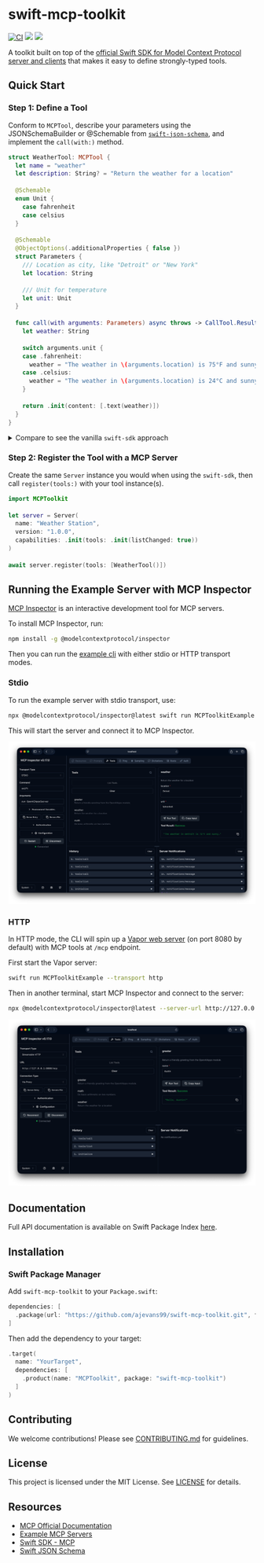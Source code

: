 # swift-mcp-toolkit

[![CI](https://github.com/ajevans99/swift-mcp-toolkit/actions/workflows/ci.yml/badge.svg)](https://github.com/ajevans99/swift-mcp-toolkit/actions/workflows/ci.yml)
[![](https://img.shields.io/endpoint?url=https%3A%2F%2Fswiftpackageindex.com%2Fapi%2Fpackages%2Fajevans99%2Fswift-mcp-toolkit%2Fbadge%3Ftype%3Dswift-versions)](https://swiftpackageindex.com/ajevans99/swift-mcp-toolkit)
[![](https://img.shields.io/endpoint?url=https%3A%2F%2Fswiftpackageindex.com%2Fapi%2Fpackages%2Fajevans99%2Fswift-mcp-toolkit%2Fbadge%3Ftype%3Dswift-versions)](https://swiftpackageindex.com/ajevans99/swift-mcp-toolkit)

A toolkit built on top of the [official Swift SDK for Model Context Protocol server and clients](https://github.com/modelcontextprotocol/swift-sdk) that makes it easy to define strongly-typed tools.

## Quick Start

### Step 1: Define a Tool

Conform to `MCPTool`, describe your parameters using the JSONSchemaBuilder or @Schemable from [`swift-json-schema`](https://github.com/ajevans99/swift-json-schema), and implement the `call(with:)` method.

```swift
struct WeatherTool: MCPTool {
  let name = "weather"
  let description: String? = "Return the weather for a location"

  @Schemable
  enum Unit {
    case fahrenheit
    case celsius
  }

  @Schemable
  @ObjectOptions(.additionalProperties { false })
  struct Parameters {
    /// Location as city, like "Detroit" or "New York"
    let location: String

    /// Unit for temperature
    let unit: Unit
  }

  func call(with arguments: Parameters) async throws -> CallTool.Result {
    let weather: String

    switch arguments.unit {
    case .fahrenheit:
      weather = "The weather in \(arguments.location) is 75°F and sunny."
    case .celsius:
      weather = "The weather in \(arguments.location) is 24°C and sunny."
    }

    return .init(content: [.text(weather)])
  }
}
```

<details>
<summary>Compare to see the vanilla <code>swift-sdk</code> approach</summary>

```swift
// Example/Sources/MCPToolkitExample/Tools/VanillaWeatherTool.swift
import MCP

struct VanillaWeatherTool {
  static let name = "weather"

  static func configure(server: Server) async {
    await server.withMethodHandler(ListTools.self) { _ in
      let tools = [
        Tool(
          name: Self.name,
          description: "Return the weather for a location",
          inputSchema: .object([
            "type": .string("object"),
            "additionalProperties": .bool(false),
            "properties": .object([
              "location": .object([
                "type": .string("string"),
                "description": .string("Location as city, like \"Detroit\" or \"New York\""),
              ]),
              "unit": .object([
                "type": .string("string"),
                "enum": .array(["fahrenheit", "celsius"].map { .string($0) }),
                "description": .string("Unit for temperature"),
              ]),
            ]),
            "required": .array([.string("location"), .string("unit")]),
          ])
        )
      ]
      return .init(tools: tools)
    }

    await server.withMethodHandler(CallTool.self) { params async in
      guard let arguments = params.arguments else {
        return .init(
          content: [.text("Missing arguments for tool \(Self.name)")],
          isError: true
        )
      }

      guard
        case .string(let location)? = arguments["location"],
        case .string(let unit)? = arguments["unit"]
      else {
        return .init(
          content: [.text("Arguments for tool \(Self.name) failed validation.")],
          isError: true
        )
      }

      let summary: String
      switch unit {
      case "fahrenheit":
        summary = "The weather in \(location) is 75°F and sunny."
      case "celsius":
        summary = "The weather in \(location) is 24°C and sunny."
      default:
        return .init(
          content: [.text("Arguments for tool \(Self.name) failed validation.")],
          isError: true
        )
      }

      return .init(content: [.text(summary)])
    }
  }
}
```

</details>

### Step 2: Register the Tool with a MCP Server

Create the same `Server` instance you would when using the `swift-sdk`, then call `register(tools:)` with your tool instance(s).

```swift
import MCPToolkit

let server = Server(
  name: "Weather Station",
  version: "1.0.0",
  capabilities: .init(tools: .init(listChanged: true))
)

await server.register(tools: [WeatherTool()])
```

## Running the Example Server with MCP Inspector

[MCP Inspector](https://modelcontextprotocol.io/docs/tools/inspector) is an interactive development tool for MCP servers.

To install MCP Inspector, run:

```bash
npm install -g @modelcontextprotocol/inspector
```

Then you can run the [example cli](./Example) with either stdio or HTTP transport modes.

### Stdio

To run the example server with stdio transport, use:

```bash
npx @modelcontextprotocol/inspector@latest swift run MCPToolkitExample --transport stdio
```

This will start the server and connect it to MCP Inspector.

![MCP Inspector screenshot (STDIO mode)](./docs/images/mcp-inspector-stdio.png)

### HTTP

In HTTP mode, the CLI will spin up a [Vapor web server](https://vapor.codes) (on port 8080 by default) with MCP tools at `/mcp` endpoint.

First start the Vapor server:

```bash
swift run MCPToolkitExample --transport http
```

Then in another terminal, start MCP Inspector and connect to the server:

```bash
npx @modelcontextprotocol/inspector@latest --server-url http://127.0.0.1:8080/mcp --transport http
```

![MCP Inspector screenshot (HTTP mode)](./docs/images/mcp-inspector-http.png)

## Documentation

Full API documentation is available on Swift Package Index [here](https://swiftpackageindex.com/ajevans99/swift-mcp-toolkit/main/documentation/mcptoolkit).

## Installation

### Swift Package Manager

Add `swift-mcp-toolkit` to your `Package.swift`:

```swift
dependencies: [
  .package(url: "https://github.com/ajevans99/swift-mcp-toolkit.git", from: "0.1.0")
]
```

Then add the dependency to your target:

```swift
.target(
  name: "YourTarget",
  dependencies: [
    .product(name: "MCPToolkit", package: "swift-mcp-toolkit")
  ]
)
```

## Contributing

We welcome contributions! Please see [CONTRIBUTING.md](CONTRIBUTING.md) for guidelines.

## License

This project is licensed under the MIT License. See [LICENSE](LICENSE) for details.

## Resources

- [MCP Official Documentation](https://modelcontextprotocol.io/docs)
- [Example MCP Servers](https://github.com/modelcontextprotocol/servers)
- [Swift SDK - MCP](https://github.com/modelcontextprotocol/swift-sdk)
- [Swift JSON Schema](https://github.com/ajevans99/swift-json-schema)
